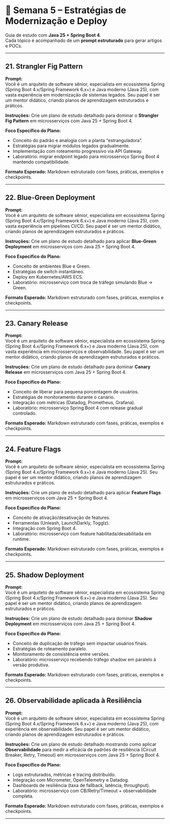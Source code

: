 # 📅 Semana 5 – Estratégias de Modernização e Deploy
Guia de estudo com **Java 25 + Spring Boot 4**.  
Cada tópico é acompanhado de um **prompt estruturado** para gerar artigos e POCs.  

---

## 21. Strangler Fig Pattern  
**Prompt:**  
Você é um arquiteto de software sênior, especialista em ecossistema Spring (Spring Boot 4.x/Spring Framework 6.x+) e Java moderno (Java 25), com vasta experiência em modernização de sistemas legados. Seu papel é ser um mentor didático, criando planos de aprendizagem estruturados e práticos.  

**Instruções:** Crie um plano de estudo detalhado para dominar o **Strangler Fig Pattern** em microsserviços com Java 25 + Spring Boot 4.  

**Foco Específico do Plano:**  
- Conceito do padrão e analogia com a planta “estranguladora”.  
- Estratégias para migrar módulos legados gradualmente.  
- Implementação com roteamento progressivo via API Gateway.  
- Laboratório: migrar endpoint legado para microsserviço Spring Boot 4 mantendo compatibilidade.  

**Formato Esperado:** Markdown estruturado com fases, práticas, exemplos e checkpoints.  

---

## 22. Blue-Green Deployment  
**Prompt:**  
Você é um arquiteto de software sênior, especialista em ecossistema Spring (Spring Boot 4.x/Spring Framework 6.x+) e Java moderno (Java 25), com vasta experiência em pipelines CI/CD. Seu papel é ser um mentor didático, criando planos de aprendizagem estruturados e práticos.  

**Instruções:** Crie um plano de estudo detalhado para aplicar **Blue-Green Deployment** em microsserviços com Java 25 + Spring Boot 4.  

**Foco Específico do Plano:**  
- Conceito de ambientes Blue e Green.  
- Estratégias de switch instantâneo.  
- Deploy em Kubernetes/AWS ECS.  
- Laboratório: microsserviço com troca de tráfego simulando Blue → Green.  

**Formato Esperado:** Markdown estruturado com fases, práticas, exemplos e checkpoints.  

---

## 23. Canary Release  
**Prompt:**  
Você é um arquiteto de software sênior, especialista em ecossistema Spring (Spring Boot 4.x/Spring Framework 6.x+) e Java moderno (Java 25), com vasta experiência em microsserviços e observabilidade. Seu papel é ser um mentor didático, criando planos de aprendizagem estruturados e práticos.  

**Instruções:** Crie um plano de estudo detalhado para dominar **Canary Release** em microsserviços com Java 25 + Spring Boot 4.  

**Foco Específico do Plano:**  
- Conceito de liberar para pequena porcentagem de usuários.  
- Estratégias de monitoramento durante o canário.  
- Integração com métricas (Datadog, Prometheus, Grafana).  
- Laboratório: microsserviço Spring Boot 4 com release gradual controlado.  

**Formato Esperado:** Markdown estruturado com fases, práticas, exemplos e checkpoints.  

---

## 24. Feature Flags  
**Prompt:**  
Você é um arquiteto de software sênior, especialista em ecossistema Spring (Spring Boot 4.x/Spring Framework 6.x+) e Java moderno (Java 25). Seu papel é ser um mentor didático, criando planos de aprendizagem estruturados e práticos.  

**Instruções:** Crie um plano de estudo detalhado para aplicar **Feature Flags** em microsserviços com Java 25 + Spring Boot 4.  

**Foco Específico do Plano:**  
- Conceito de ativação/desativação de features.  
- Ferramentas (Unleash, LaunchDarkly, Togglz).  
- Integração com Spring Boot 4.  
- Laboratório: microsserviço com feature habilitada/desabilitada em runtime.  

**Formato Esperado:** Markdown estruturado com fases, práticas, exemplos e checkpoints.  

---

## 25. Shadow Deployment  
**Prompt:**  
Você é um arquiteto de software sênior, especialista em ecossistema Spring (Spring Boot 4.x/Spring Framework 6.x+) e Java moderno (Java 25). Seu papel é ser um mentor didático, criando planos de aprendizagem estruturados e práticos.  

**Instruções:** Crie um plano de estudo detalhado para dominar **Shadow Deployment** em microsserviços com Java 25 + Spring Boot 4.  

**Foco Específico do Plano:**  
- Conceito de duplicação de tráfego sem impactar usuários finais.  
- Estratégias de roteamento paralelo.  
- Monitoramento de consistência entre versões.  
- Laboratório: microsserviço recebendo tráfego shadow em paralelo à versão produtiva.  

**Formato Esperado:** Markdown estruturado com fases, práticas, exemplos e checkpoints.  

---

## 26. Observabilidade aplicada à Resiliência  
**Prompt:**  
Você é um arquiteto de software sênior, especialista em ecossistema Spring (Spring Boot 4.x/Spring Framework 6.x+) e Java moderno (Java 25), com experiência em observabilidade. Seu papel é ser um mentor didático, criando planos de aprendizagem estruturados e práticos.  

**Instruções:** Crie um plano de estudo detalhado mostrando como aplicar **Observabilidade** para medir a eficácia de padrões de resiliência (Circuit Breaker, Retry, Timeout) em microsserviços com Java 25 + Spring Boot 4.  

**Foco Específico do Plano:**  
- Logs estruturados, métricas e tracing distribuído.  
- Integração com Micrometer, OpenTelemetry e Datadog.  
- Dashboards de resiliência (taxa de fallback, latência, throughput).  
- Laboratório: microsserviço com CB/Retry/Timeout + observabilidade completa.  

**Formato Esperado:** Markdown estruturado com fases, práticas, exemplos e checkpoints.  

---
